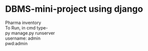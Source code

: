 # DBMS-mini-project using django
Pharma inventory         
To Run, in cmd type- <br/>
py manage.py runserver <br/>
username: admin <br/>
pwd:admin
